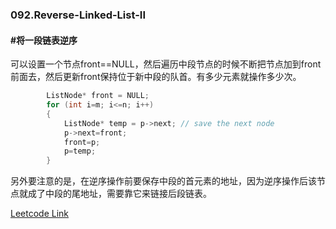 ### 092.Reverse-Linked-List-II

#### \#将一段链表逆序
可以设置一个节点front==NULL，然后遍历中段节点的时候不断把节点加到front前面去，然后更新front保持位于新中段的队首。有多少元素就操作多少次。
```cpp
        ListNode* front = NULL;
        for (int i=m; i<=n; i++)
        {
            ListNode* temp = p->next; // save the next node
            p->next=front;
            front=p;
            p=temp;
        }
```        

另外要注意的是，在逆序操作前要保存中段的首元素的地址，因为逆序操作后该节点就成了中段的尾地址，需要靠它来链接后段链表。


[Leetcode Link](https://leetcode.com/problems/reverse-linked-list-ii)